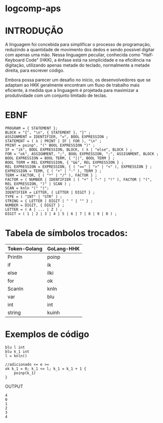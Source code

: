 # logcomp-aps

# INTRODUÇÃO

A linguagem foi concebida para simplificar o processo de programação, reduzindo a quantidade de movimento dos dedos e sendo possível digitar com apenas uma mão. Nessa linguagem peculiar, conhecida como "Half-Keyboard Code" (HKK), a ênfase está na simplicidade e na eficiência na digitação, utilizando apenas metade do teclado, normalmente a metade direita, para escrever código.

Embora possa parecer um desafio no início, os desenvolvedores que se adaptam ao HKK geralmente encontram um fluxo de trabalho mais eficiente, à medida que a linguagem é projetada para maximizar a produtividade com um conjunto limitado de teclas.


# EBNF
```
PROGRAM = { STATEMENT };
BLOCK = "{", "\n", { STATEMENT }, "}" ;
ASSIGNMENT = IDENTIFIER, "=", BOOL EXPRESSION ;
STATEMENT = ( λ | PRINT | IF | FOR ), "\n" ;
PRINT = poinp", "(" BOOL EXPRESSION ")" ;
IF = "ik", BOOL EXPRESSION, BLOCK, ( λ | "else", BLOCK ) ;
FOR = "ok", ASSIGNMENT, ";", BOOL EXPRESSION, ";", ASSIGNMENT, BLOCK ;
BOOL EXPRESSION = BOOL TERM, { "||", BOOL TERM } ;
BOOL TERM = REL EXPRESSION, { "&&", REL EXPRESSION } ;
REL EXPRESSION = EXPRESSION, { ( "==" | ">" | "<" ), EXPRESSION } ;
EXPRESSION = TERM, { ( "+" | "-" ), TERM } ;
TERM = FACTOR, { ( "*" | "/" ), FACTOR } ;
FACTOR = ( NUMBER | IDENTIFIER | ( "+" | "-" | "!" ), FACTOR | "(", REL EXPRESSION, ")" | SCAN ) ;
SCAN = knln "(" ")";
IDENTIFIER = LETTER, { LETTER | DIGIT } ;
TYPE = ( "INT" | "STR" ) ;
STRING = { LETTER | DIGIT | " " | "" } ;
NUMBER = DIGIT, { DIGIT } ;
LETTER = ( A | ... | Z ) ;
DIGIT = ( 1 | 2 | 3 | 4 | 5 | 6 | 7 | 8 | 9 | 0 ) ;
```

# Tabela de símbolos trocados:

| Token-Golang | GoLang-HHK |
|--------------|------------|
| Println       | poinp         |
| if         | ik       |
| else         | ilki       |
| for         | ok       |
|Scanln|knln|
|var|blu| 
|int|int|
|string|kuinh|



# Exemplos de código


```	
blu l int
blu k_1 int
l = knln()

//adicionado <= e >=
ok k_1 = 0; k_1 <= l; k_1 = k_1 + 1 {
	poinp(k_1)
} 
```

OUTPUT
```
4
0
1
2
3
4
```





